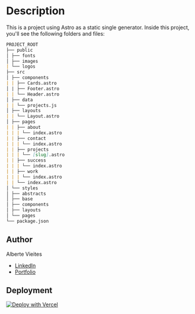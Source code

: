 # Description

This is a project using Astro as a static single generator.
Inside this project, you'll see the following folders and files:

```markdown
PROJECT_ROOT
├── public
│ ├── fonts
│ ├── images
| └── logos
├── src
│ ├── components
| | ├── Cards.astro
│ | ├── Footer.astro
| | └── Header.astro
│ ├── data
| | └── projects.js
│ ├── layouts
| | └── Layout.astro
│ ├── pages
| | ├── about
| | | └── index.astro
| | ├── contact
| | | └── index.astro
| | ├── projects
| | | └── [slug].astro
| | ├── success
| | | └── index.astro
| | ├── work
| | | └── index.astro
| | └── index.astro
│ └── styles
│ ├── abstracts
│ ├── base
│ ├── components
│ ├── layouts
│ └── pages
└── package.json
```

## Author

Alberte Vieites

- [LinkedIn](https://www.linkedin.com/in/albertevieites)
- [Portfolio](http://www.albertevieites.com/)

## Deployment

[![Deploy with Vercel](https://vercel.com/button)](https://alberte-portfolio.vercel.app)

